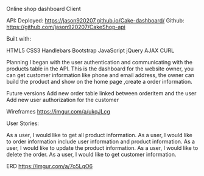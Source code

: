 Online shop dashboard Client

API: Deployed: https://jason920207.github.io/Cake-dashboard/ Github: https://github.com/jason920207/CakeShop-api

Built with:

HTML5 CSS3 Handlebars Bootstrap JavaScript jQuery AJAX CURL

Planning I began with the user authentication and communicating with the products table in the API. This is the dashboard for the website owner, you can get customer information like phone and email address, the owner can build the product and show on the home page ,create a order information.

Future versions Add new order table linked between orderitem and the user Add new user authorization for the customer

Wireframes https://imgur.com/a/ukqJLcg

User Stories:

As a user, I would like to get all product information. As a user, I would like to order information include user information and product information. As a user, I would like to update the product information. As a user, I would like to delete the order. As a user, I would like to get customer information.

ERD https://imgur.com/a/7o5LqO6
